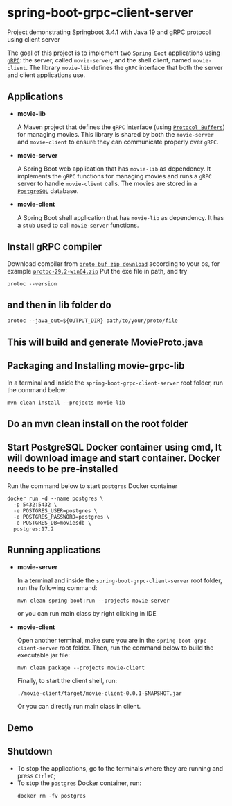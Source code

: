 # spring-boot-grpc-client-server
Project demonstrating Springboot 3.4.1 with Java 19 and gRPC protocol using client server

The goal of this project is to implement two [`Spring Boot`](https://docs.spring.io/spring-boot/index.html) applications using [`gRPC`](https://grpc.io/): the server, called `movie-server`, and the shell client, named `movie-client`. The library `movie-lib` defines the `gRPC` interface that both the server and client applications use.

## Applications

- **movie-lib**

  A Maven project that defines the `gRPC` interface (using [`Protocol Buffers`](https://protobuf.dev/)) for managing movies. This library is shared by both the `movie-server` and `movie-client` to ensure they can communicate properly over `gRPC`.

- **movie-server**

  A Spring Boot web application that has `movie-lib` as dependency. It implements the `gRPC` functions for managing movies and runs a `gRPC` server to handle `movie-client` calls. The movies are stored in a [`PostgreSQL`](https://www.postgresql.org/) database.

- **movie-client**

  A Spring Boot shell application that has `movie-lib` as dependency. It has a `stub` used to call `movie-server` functions.

## Install gRPC compiler
  Download compiler from [`proto buf zip download`](https://github.com/protocolbuffers/protobuf/tree/main/java) according to your os, for example [`protoc-29.2-win64.zip`](https://github.com/protocolbuffers/protobuf/releases/tag/v29.2) 
  Put the exe file in path, and try 
```
protoc --version
```
## and then in lib folder do 

```
protoc --java_out=${OUTPUT_DIR} path/to/your/proto/file
```
## This will build and generate MovieProto.java

## Packaging and Installing movie-grpc-lib

In a terminal and inside the `spring-boot-grpc-client-server` root folder, run the command below:
```
mvn clean install --projects movie-lib
```
## Do an mvn clean install on the root folder

## Start PostgreSQL Docker container using cmd, It will  download image and start container. Docker needs to be pre-installed

Run the command below to start `postgres` Docker container
```
docker run -d --name postgres \
  -p 5432:5432 \
  -e POSTGRES_USER=postgres \
  -e POSTGRES_PASSWORD=postgres \
  -e POSTGRES_DB=moviesdb \
  postgres:17.2
```

## Running applications

- **movie-server**

  In a terminal and inside the `spring-boot-grpc-client-server` root folder, run the following command:
  ```
  mvn clean spring-boot:run --projects movie-server
  ```
  or you can run main class by right clicking in IDE

- **movie-client**

  Open another terminal, make sure you are in the `spring-boot-grpc-client-server` root folder. Then, run the command below to build the executable jar file:
  ```
  mvn clean package --projects movie-client
  ```

  Finally, to start the client shell, run:
  ```
  ./movie-client/target/movie-client-0.0.1-SNAPSHOT.jar
  ```
  Or you can directly run main class in client.

## Demo

## Shutdown

- To stop the applications, go to the terminals where they are running and press `Ctrl+C`;
- To stop the `postgres` Docker container, run:
  ```
  docker rm -fv postgres
  ```